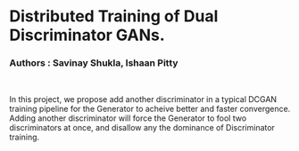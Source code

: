 # Distributed Training of Dual Discriminator GANs.
### Authors : Savinay Shukla, Ishaan Pitty 


<br>

In this project, we propose add another discriminator in a typical DCGAN training pipeline for the Generator to acheive better and faster convergence. Adding another discriminator will force the Generator to fool two discriminators at once, and disallow any the dominance of Discriminator training.
